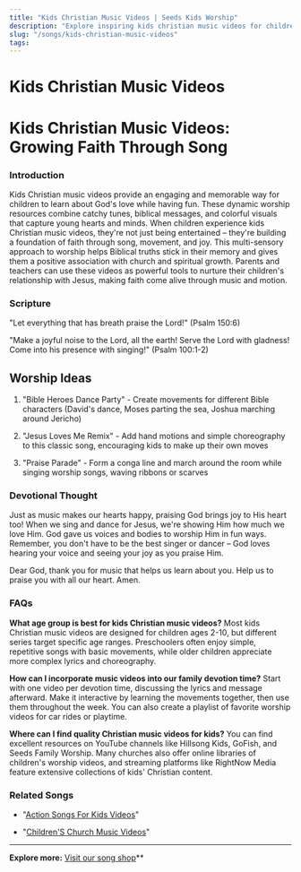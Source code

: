```yaml
---
title: "Kids Christian Music Videos | Seeds Kids Worship"
description: "Explore inspiring kids christian music videos for children's worship and faith development. Biblical music resources for families and ministry."
slug: "/songs/kids-christian-music-videos"
tags:
---
```


# Kids Christian Music Videos

# Kids Christian Music Videos: Growing Faith Through Song

### Introduction
Kids Christian music videos provide an engaging and memorable way for children to learn about God's love while having fun. These dynamic worship resources combine catchy tunes, biblical messages, and colorful visuals that capture young hearts and minds. When children experience kids Christian music videos, they're not just being entertained – they're building a foundation of faith through song, movement, and joy. This multi-sensory approach to worship helps Biblical truths stick in their memory and gives them a positive association with church and spiritual growth. Parents and teachers can use these videos as powerful tools to nurture their children's relationship with Jesus, making faith come alive through music and motion.

### Scripture
"Let everything that has breath praise the Lord!" (Psalm 150:6)

"Make a joyful noise to the Lord, all the earth! Serve the Lord with gladness! Come into his presence with singing!" (Psalm 100:1-2)

## Worship Ideas
1. "Bible Heroes Dance Party" - Create movements for different Bible characters (David's dance, Moses parting the sea, Joshua marching around Jericho)

2. "Jesus Loves Me Remix" - Add hand motions and simple choreography to this classic song, encouraging kids to make up their own moves

3. "Praise Parade" - Form a conga line and march around the room while singing worship songs, waving ribbons or scarves

### Devotional Thought
Just as music makes our hearts happy, praising God brings joy to His heart too! When we sing and dance for Jesus, we're showing Him how much we love Him. God gave us voices and bodies to worship Him in fun ways. Remember, you don't have to be the best singer or dancer – God loves hearing your voice and seeing your joy as you praise Him.

Dear God, thank you for music that helps us learn about you. Help us to praise you with all our heart. Amen.

### FAQs
**What age group is best for kids Christian music videos?**
Most kids Christian music videos are designed for children ages 2-10, but different series target specific age ranges. Preschoolers often enjoy simple, repetitive songs with basic movements, while older children appreciate more complex lyrics and choreography.

**How can I incorporate music videos into our family devotion time?**
Start with one video per devotion time, discussing the lyrics and message afterward. Make it interactive by learning the movements together, then use them throughout the week. You can also create a playlist of favorite worship videos for car rides or playtime.

**Where can I find quality Christian music videos for kids?**
You can find excellent resources on YouTube channels like Hillsong Kids, GoFish, and Seeds Family Worship. Many churches also offer online libraries of children's worship videos, and streaming platforms like RightNow Media feature extensive collections of kids' Christian content.

### Related Songs

- "[Action Songs For Kids Videos](/songs/action-songs-for-kids-videos/)"

- "[Children'S Church Music Videos](/songs/children-s-church-music-videos/)"

---

**Explore more:** [Visit our song shop](https://seedskidsworship.com/shop)**

<!-- Schema Markup -->
<script type="application/ld+json">
{
  "@context": "https://schema.org",
  "@type": "MusicRecording",
  "name": "Kids Christian Music Videos",
  "byArtist": {
    "@type": "MusicGroup",
    "name": "Seeds Kids Worship"
  },
  "isFamilyFriendly": true,
  "url": "https://seedskidsworship.com/songs/kids-christian-music-videos/"
}
</script>